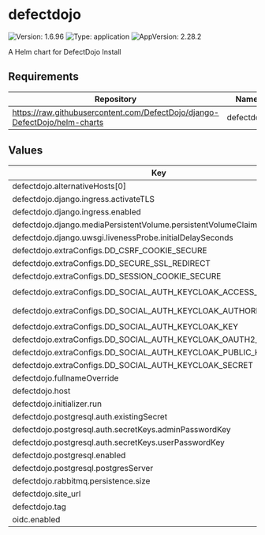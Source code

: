 # defectdojo

![Version: 1.6.96](https://img.shields.io/badge/Version-1.6.96-informational?style=flat-square) ![Type: application](https://img.shields.io/badge/Type-application-informational?style=flat-square) ![AppVersion: 2.28.2](https://img.shields.io/badge/AppVersion-2.28.2-informational?style=flat-square)

A Helm chart for DefectDojo Install

## Requirements

| Repository | Name | Version |
|------------|------|---------|
| https://raw.githubusercontent.com/DefectDojo/django-DefectDojo/helm-charts | defectdojo | 1.6.96 |

## Values

| Key | Type | Default | Description |
|-----|------|---------|-------------|
| defectdojo.alternativeHosts[0] | string | `"defectdojo-django.defectdojo"` |  |
| defectdojo.django.ingress.activateTLS | bool | `false` |  |
| defectdojo.django.ingress.enabled | bool | `true` |  |
| defectdojo.django.mediaPersistentVolume.persistentVolumeClaim.size | string | `"2Gi"` |  |
| defectdojo.django.uwsgi.livenessProbe.initialDelaySeconds | int | `20` |  |
| defectdojo.extraConfigs.DD_CSRF_COOKIE_SECURE | string | `"True"` |  |
| defectdojo.extraConfigs.DD_SECURE_SSL_REDIRECT | string | `"False"` |  |
| defectdojo.extraConfigs.DD_SESSION_COOKIE_SECURE | string | `"True"` |  |
| defectdojo.extraConfigs.DD_SOCIAL_AUTH_KEYCLOAK_ACCESS_TOKEN_URL | string | `"https://keycloak.example.com/auth/realms/shared/protocol/openid-connect/token"` |  |
| defectdojo.extraConfigs.DD_SOCIAL_AUTH_KEYCLOAK_AUTHORIZATION_URL | string | `"https://keycloak.example.com/auth/realms/shared/protocol/openid-connect/auth"` |  |
| defectdojo.extraConfigs.DD_SOCIAL_AUTH_KEYCLOAK_KEY | string | `"defectdojo"` |  |
| defectdojo.extraConfigs.DD_SOCIAL_AUTH_KEYCLOAK_OAUTH2_ENABLED | string | `"True"` |  |
| defectdojo.extraConfigs.DD_SOCIAL_AUTH_KEYCLOAK_PUBLIC_KEY | string | `"<RS256_KEY>"` |  |
| defectdojo.extraConfigs.DD_SOCIAL_AUTH_KEYCLOAK_SECRET | string | `"defectdojo-extrasecrets"` |  |
| defectdojo.fullnameOverride | string | `"defectdojo"` |  |
| defectdojo.host | string | `"defectdojo.example.com"` |  |
| defectdojo.initializer.run | bool | `true` |  |
| defectdojo.postgresql.auth.existingSecret | string | `"defectdojo-pguser-defectdojo"` |  |
| defectdojo.postgresql.auth.secretKeys.adminPasswordKey | string | `"password"` |  |
| defectdojo.postgresql.auth.secretKeys.userPasswordKey | string | `"password"` |  |
| defectdojo.postgresql.enabled | bool | `false` |  |
| defectdojo.postgresql.postgresServer | string | `"defectdojo-primary.defectdojo.svc"` |  |
| defectdojo.rabbitmq.persistence.size | string | `"2Gi"` |  |
| defectdojo.site_url | string | `"https://defectdojo.example.com"` |  |
| defectdojo.tag | string | `"2.28.2"` |  |
| oidc.enabled | bool | `false` |  |

